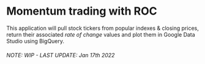# Momentum trading with ROC

This application will pull stock tickers from popular indexes & closing prices, return their associated _rate of change_ values and plot them in Google Data Studio using BigQuery.

###### NOTE: WIP - LAST UPDATE: Jan 17th 2022